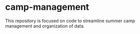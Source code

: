# camp-management
This repository is focused on code to streamline summer camp management and organization of data.
